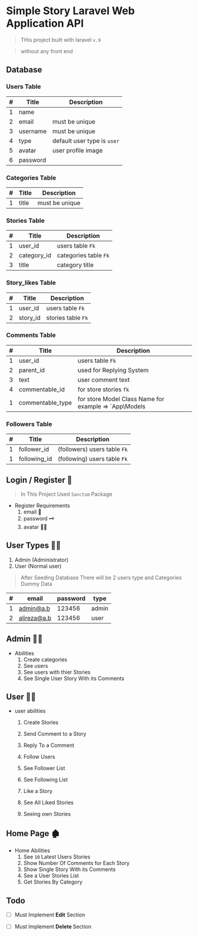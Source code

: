 # Simple Story Laravel Web Application  API

> THis project built with laravel `v.9`

> without any front end

## Database 

### Users Table

|#|Title|Description|
|---|---|---|
|1|name||
|2|email|must be unique|
|3|username|must be unique|
|4|type|default user type is `user`|
|5|avatar|user profile image|
|6|password|

### Categories Table

|#|Title|Description|
|---|---|---|
|1|title|must be unique|

### Stories Table

|#|Title|Description|
|---|---|---|
|1|user_id|users table `Fk`|
|2|category_id|categories table `Fk`|
|3|title|category title|

### Story_likes Table

|#|Title|Description|
|---|---|---|
|1|user_id|users table `Fk`|
|2|story_id|stories table `Fk`|


### Comments Table

|#|Title|Description|
|---|---|---|
|1|user_id|users table `Fk`|
|2|parent_id|used for Replying System|
|3|text|user comment text|
|4|commentable_id|for store stories `fk`|
|1|commentable_type|for store Model Class Name for example => `App\Models|Story`|


### Followers Table

|#|Title|Description|
|---|---|---|
|1|follower_id|(followers) users table `Fk`|
|1|following_id|(following) users table `Fk`|


<a name="loginregister"></a>
## Login / Register :key:

> In This Project Used `Sanctum` Package

- Register Requirements
    1. email :email:
    2. password :old_key:
    3. avatar :blond_haired_man:

<a name="usertype"></a>

## User Types :male_detective:

1. Admin (Administrator)
2. User (Normal user)

> After Seeding Database There will be 2 users type and Categories Dummy Data

|#|email|password|type
|---|---|---|---|
|1|admin@a.b|123456|admin
|2|alireza@a.b|123456|user


<a name="admin"></a>

## Admin :man_technologist:

- Abilities
    1. Create categories
    2. See users
    3. See users with thier Stories
    4. See Single User Story With its Comments

<a name="user"></a>

## User :raising_hand_man:

- user abilities
    1. Create Stories
    2. Send Comment to a Story
    3. Reply To a Comment
    4. Follow Users
    5. See Follower List
    6. See Following List
    7. Like a Story
    8. See All Liked Stories

    5. Seeing own Stories

<a name="home"></a>

## Home Page :derelict_house:

- Home Abilities
    1. See  `10` Latest Users Stories
    2. Show Number Of Comments for Each Story
    3. Show Single Story With its Comments
    4. See a User Stories List
    5. Get Stories By Category
    


## Todo
    
- [ ] Must Implement <b>Edit</b> Section 
- [ ]  Must Implement <b> Delete </b> Section
    
    

